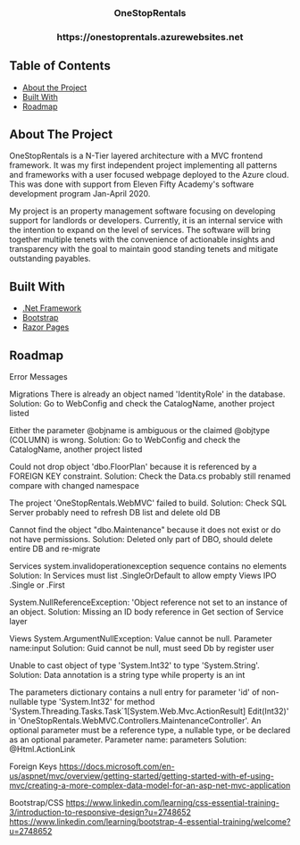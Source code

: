 <!-- OneStopRentals -->
<br />

<p align="center">
  <h3 align="center">OneStopRentals</h3>
  <h3 align="center">https://onestoprentals.azurewebsites.net</h3>
</p>


<!-- TABLE OF CONTENTS -->
## Table of Contents

* [About the Project](#about-the-project)
* [Built With](#built-with)
* [Roadmap](#roadmap)


<!-- ABOUT THE PROJECT -->
## About The Project

OneStopRentals is a N-Tier layered architecture with a MVC frontend framework. It was my first independent project implementing all patterns and frameworks with a user focused webpage deployed to the Azure cloud. This was done with support from Eleven Fifty Academy's software development program Jan-April 2020.

My project is an property management software focusing on developing support for landlords or developers. Currently, it is an internal service with the intention to expand on the level of services. The software will bring together multiple tenets with the convenience of actionable insights and transparency with the goal to maintain good standing tenets and mitigate outstanding payables. 



## Built With

* [.Net Framework]()
* [Bootstrap]()
* [Razor Pages]()


## Roadmap

Error Messages

Migrations
There is already an object named 'IdentityRole' in the database.
Solution: Go to WebConfig and check the CatalogName, another project listed

Either the parameter @objname is ambiguous or the claimed @objtype (COLUMN) is wrong.
Solution: Go to WebConfig and check the CatalogName, another project listed

Could not drop object 'dbo.FloorPlan' because it is referenced by a FOREIGN KEY constraint.
Solution: Check the Data.cs probably still renamed compare with changed namespace 

The project 'OneStopRentals.WebMVC' failed to build.
Solution: Check SQL Server probably need to refresh DB list and delete old DB

Cannot find the object "dbo.Maintenance" because it does not exist or do not have permissions.
Solution: Deleted only part of DBO, should delete entire DB and re-migrate


Services
system.invalidoperationexception sequence contains no elements
Solution: In Services must list .SingleOrDefault to allow empty Views IPO .Single or .First

System.NullReferenceException: 'Object reference not set to an instance of an object.
Solution: Missing an ID body reference in Get section of Service layer


Views
System.ArgumentNullException: Value cannot be null. Parameter name:input
Solution: Guid cannot be null, must seed Db by register user

Unable to cast object of type 'System.Int32' to type 'System.String'.
Solution: Data annotation is a string type while property is an int

The parameters dictionary contains a null entry for parameter 'id' of non-nullable type 'System.Int32' for method 'System.Threading.Tasks.Task`1[System.Web.Mvc.ActionResult] Edit(Int32)' in 'OneStopRentals.WebMVC.Controllers.MaintenanceController'. An optional parameter must be a reference type, a nullable type, or be declared as an optional parameter.
Parameter name: parameters
Solution: @Html.ActionLink

Foreign Keys
https://docs.microsoft.com/en-us/aspnet/mvc/overview/getting-started/getting-started-with-ef-using-mvc/creating-a-more-complex-data-model-for-an-asp-net-mvc-application

Bootstrap/CSS
https://www.linkedin.com/learning/css-essential-training-3/introduction-to-responsive-design?u=2748652
https://www.linkedin.com/learning/bootstrap-4-essential-training/welcome?u=2748652
